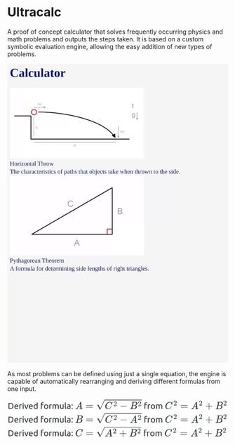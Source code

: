 # Ultracalc
A proof of concept calculator that solves frequently occurring physics and math problems and outputs the steps taken. It is based on a custom symbolic evaluation engine, allowing the easy addition of new types of problems.

![Demonstration](public/demo.gif)

As most problems can be defined using just a single equation, the engine is capable of automatically rearranging and deriving different formulas from one input.

![Derivation Example](public/derive.png)
